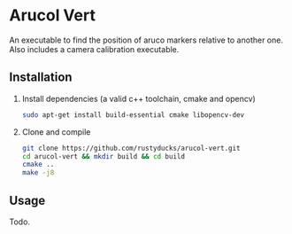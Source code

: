 # Arucol Vert

An executable to find the position of aruco markers relative to another one. Also includes a camera calibration executable.

## Installation

1. Install dependencies (a valid c++ toolchain, cmake and opencv)

    ```bash
    sudo apt-get install build-essential cmake libopencv-dev
    ```

2. Clone and compile

    ```bash
    git clone https://github.com/rustyducks/arucol-vert.git
    cd arucol-vert && mkdir build && cd build
    cmake ..
    make -j8
    ```

## Usage

Todo.